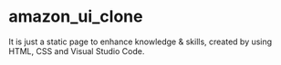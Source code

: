 # amazon_ui_clone
It is just a static page to enhance knowledge &amp; skills, created by using HTML, CSS and Visual Studio Code.
